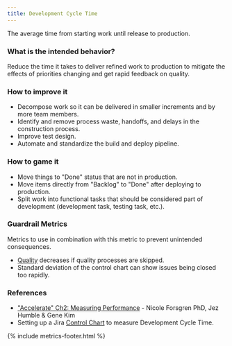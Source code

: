 ```yaml
---
title: Development Cycle Time
---
```


The average time from starting work until release to production.

### What is the intended behavior?

Reduce the time it takes to deliver refined work to production to mitigate the effects of priorities changing and get
rapid feedback on quality.

### How to improve it

- Decompose work so it can be delivered in smaller increments and by more team members.
- Identify and remove process waste, handoffs, and delays in the construction process.
- Improve test design.
- Automate and standardize the build and deploy pipeline.

### How to game it

- Move things to "Done" status that are not in production.
- Move items directly from "Backlog" to "Done" after deploying to production.
- Split work into functional tasks that should be considered part of development (development task, testing task,
  etc.).

### Guardrail Metrics

Metrics to use in combination with this metric to prevent unintended consequences.

- [Quality](./quality.html) decreases if quality processes are skipped.
- Standard deviation of the control chart can show issues being closed too rapidly.

### References

- ["Accelerate" Ch2: Measuring
  Performance](https://learning.oreilly.com/library/view/accelerate/9781457191435/13-ch2.xhtml) - Nicole Forsgren PhD, Jez Humble & Gene Kim
- Setting up a Jira [Control Chart](../playbooks/control-chart.html) to measure
  Development Cycle Time.

{% include metrics-footer.html %}
